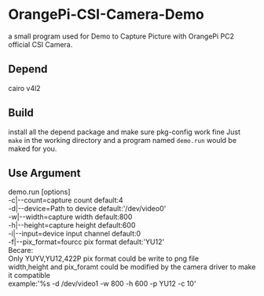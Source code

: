 # OrangePi-CSI-Camera-Demo
a small program used for Demo to Capture Picture with OrangePi PC2 official CSI Camera.

Depend
-----
cairo v4l2  

Build
-----
install all the depend package and make sure pkg-config work fine
Just `make` in the working directory and a program named `demo.run` would be maked for you.

Use Argument
-----
demo.run [options]  
	-c|--count=capture count	default:4  
	-d|--device=Path to device	default:'/dev/video0'  
	-w|--width=capture width	default:800  
	-h|--height=capture height	default:600  
	-i|--input=device input channel	default:0  
	-f|--pix_format=fourcc pix format	default:'YU12'  
Becare:  
	Only YUYV,YU12,422P pix format could be write to png file  
	width,height and pix_foramt could be modified by the camera driver to make it compatible  
	example:'%s -d /dev/video1 -w 800 -h 600 -p YU12 -c 10'  

